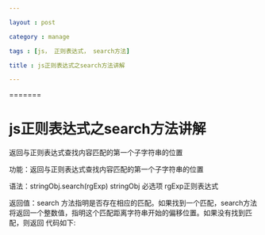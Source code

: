 ```yaml
---

layout : post

category : manage

tags : [js， 正则表达式， search方法]

title : js正则表达式之search方法讲解

---
```


=======
# js正则表达式之search方法讲解

返回与正则表达式查找内容匹配的第一个子字符串的位置

功能：返回与正则表达式查找内容匹配的第一个子字符串的位置 

语法：stringObj.search(rgExp) stringObj 必选项 rgExp正则表达式 

返回值：search 方法指明是否存在相应的匹配。如果找到一个匹配，search方法将返回一个整数值，指明这个匹配距离字符串开始的偏移位置。如果没有找到匹配，则返回 
  代码如下:<html> <script language="javascript" type="text/javascript"> //search 方法指明是否存在相应的匹配。如果找到一个匹配，search 方法将返回一个整数值，指明这个匹配距离字符串开始的偏移位置。如果没有找到匹配，则返回 -1 var re=/(/d)(/d)/d/2/1/;//设置正则表达式 var ostr="11010111";//所要匹配的字符串，字符串第一个位置从0开始 var pos=ostr.search(re);//进行字符串匹配 if(pos==-1){//如果没有找到匹配 document.write("没有找到任何匹配"); } else{ arr=ostr.match(re);//进行match找出匹配的内容 document.write("在"+pos+"找到第一个匹配，匹配内容为："); document.write(arr[0]);//输出匹配的内容 } </script> </html> 
  
